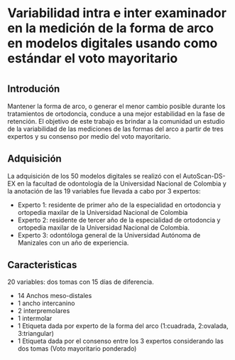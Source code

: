 # Variabilidad intra e inter examinador en la medición de la forma de arco en modelos digitales usando como estándar el voto mayoritario
#
## Introdución
Mantener la forma de arco, o generar el menor cambio posible durante los tratamientos de ortodoncia, conduce a una mejor estabilidad en la fase de retención. El objetivo de este trabajo es brindar a la comunidad un estudio de la variabilidad de las mediciones de las formas del arco a partir de tres expertos y su consenso por medio del voto mayoritario.

## Adquisición 
La adquisición de los 50 modelos digitales se realizó con el AutoScan-DS-EX en la facultad de odontología de la Universidad Nacional de Colombia y la anotación de las 19 variables fue llevada a cabo por 3 expertos:

- Experto 1: residente de primer año de la especialidad en ortodoncia y ortopedia maxilar de la Universidad Nacional de Colombia
- Experto 2: residente de tercer año de la especialidad de ortodoncia y ortopedia maxilar de la Universidad Nacional de Colombia.
- Experto 3: odontóloga general de la Universidad Autónoma de Manizales con un año de experiencia.

## Caracteristicas
20 variables: dos tomas con 15 días de diferencia.

- 14 Anchos meso-distales
- 1 ancho intercanino
- 2 interpremolares
- 1 intermolar
- 1 Etiqueta dada por experto de la forma del arco (1:cuadrada, 2:ovalada, 3:triangular)
- 1 Etiqueta dada por el consenso entre los 3 expertos considerando las dos tomas (Voto mayoritario ponderado)
